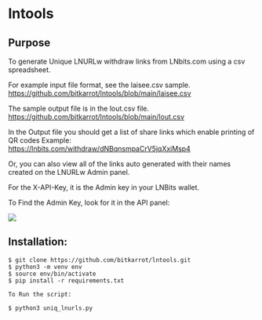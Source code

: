 # lntools

## Purpose
To generate Unique LNURLw withdraw links from LNbits.com using a csv spreadsheet.

For example input file format, see the laisee.csv sample. 
https://github.com/bitkarrot/lntools/blob/main/laisee.csv

The sample output file is in the lout.csv file. 
https://github.com/bitkarrot/lntools/blob/main/lout.csv

In the Output file you should get a list of share links which enable printing of QR codes
Example: https://lnbits.com/withdraw/dNBqnsmpaCrV5jqXxiMsp4

Or, you can also view all of the links auto generated with their names created on the LNURLw Admin panel.

For the X-API-Key, it is the Admin key in your LNBits wallet. 

To Find the Admin Key, look for it in the API panel: 

<img src="https://github.com/bitkarrot/lntools/blob/main/Screen%20Shot%202021-01-07%20at%206.33.19%20PM.png"/>


## Installation:
```
$ git clone https://github.com/bitkarrot/lntools.git
$ python3 -m venv env
$ source env/bin/activate
$ pip install -r requirements.txt

To Run the script: 

$ python3 uniq_lnurls.py 
```
